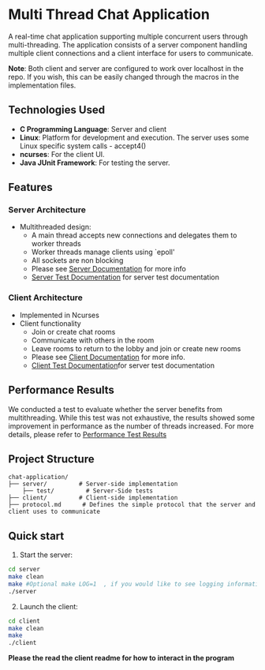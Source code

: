 

# Multi Thread Chat Application

A real-time chat application supporting multiple concurrent users through multi-threading. The application consists of a 
server component handling multiple client connections and a client interface for users to communicate.

**Note**: Both client and server are configured to work over localhost in the repo. If you wish, this can be easily changed through the macros in the implementation files.

## Technologies Used
- **C Programming Language**: Server and client 
- **Linux**: Platform for development and execution. The server uses some Linux specific system calls - accept4()
- **ncurses**: For the client UI.
- **Java JUnit Framework**: For testing the server.

## Features

### Server Architecture
- Multithreaded design:
  - A main thread accepts new connections and delegates them to worker threads
  - Worker threads manage clients using `epoll'
  - All sockets are non blocking
  - Please see [Server Documentation](server/README.md) for more info
  - [Server Test Documentation](server/README.md) for server test documentation

### Client Architecture
- Implemented in Ncurses
- Client functionality
  - Join or create chat rooms
  - Communicate with others in the room
  - Leave rooms to return to the lobby and join or create new rooms
  - Please see [Client Documentation](client/README.md) for more info.
  - [Client Test Documentation](client/README.md)for server test documentation


## Performance Results
We conducted a  test to evaluate whether the server benefits from multithreading. While this test was not exhaustive, the results showed some improvement in performance as the number of threads increased.
For more details, please refer to [Performance Test Results](server/performance_results.md)


## Project Structure
```
chat-application/
├── server/         # Server-side implementation
    ├── test/         # Server-Side tests
├── client/         # Client-side implementation
├── protocol.md      # Defines the simple protocol that the server and client uses to communicate
```

## Quick start
1. Start the server:
```bash
cd server
make clean
make #Optional make LOG=1  , if you would like to see logging information
./server
```

2. Launch the client:
```bash
cd client
make clean
make
./client
```
 **Please the read the client readme for how to interact in the program**